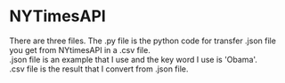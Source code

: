 # NYTimesAPI
There are three files. The .py file is the python code for transfer .json file you get from NYtimesAPI in a .csv file.   
.json file is an example that I use and the key word I use is 'Obama'.  
.csv file is the result that I convert from .json file.  
